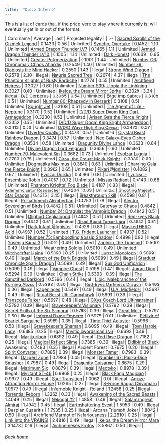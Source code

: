 ```yaml
---
title:  "Disco Inferno"
---
```


This is a list of cards that, if the price were to stay where it currently is, will eventually get in or out of the format.

| Card name | Average | Last | Projected legality |
| :-- |
[Sacred Scrolls of the Gizmek Legend](https://db.ygoprodeck.com/card/?search=Sacred%20Scrolls%20of%20the%20Gizmek%20Legend) | 0.1433 | 0.56 | Unlimited |
[Synchro Overtake](https://db.ygoprodeck.com/card/?search=Synchro%20Overtake) | 0.1452 | 1.10 | Unlimited |
[Armed Dragon Thunder LV7](https://db.ygoprodeck.com/card/?search=Armed%20Dragon%20Thunder%20LV7) | 0.1465 | 1.11 | Unlimited |
[Armed Dragon Thunder LV10](https://db.ygoprodeck.com/card/?search=Armed%20Dragon%20Thunder%20LV10) | 0.1505 | 1.14 | Unlimited |
[Dark Honest](https://db.ygoprodeck.com/card/?search=Dark%20Honest) | 0.1639 | 0.95 | Unlimited |
[Greater Polymerization](https://db.ygoprodeck.com/card/?search=Greater%20Polymerization) | 0.1901 | 1.44 | Unlimited |
[Number C6: Chronomaly Chaos Atlandis](https://db.ygoprodeck.com/card/?search=Number%20C6:%20Chronomaly%20Chaos%20Atlandis) | 0.2549 | 1.40 | Unlimited |
[Number 89: Diablosis the Mind Hacker](https://db.ygoprodeck.com/card/?search=Number%2089:%20Diablosis%20the%20Mind%20Hacker) | 0.2550 | 1.43 | Illegal |
[Strong Wind Dragon](https://db.ygoprodeck.com/card/?search=Strong%20Wind%20Dragon) | 0.2578 | 2.30 | Illegal |
[Naturia Sacred Tree](https://db.ygoprodeck.com/card/?search=Naturia%20Sacred%20Tree) | 0.2674 | 4.37 | Illegal |
[The Phantom Knights of Rusty Bardiche](https://db.ygoprodeck.com/card/?search=The%20Phantom%20Knights%20of%20Rusty%20Bardiche) | 0.2774 | 0.55 | Unlimited |
[Archfiend Heiress](https://db.ygoprodeck.com/card/?search=Archfiend%20Heiress) | 0.3027 | 0.60 | Unlimited |
[Number S39: Utopia the Lightning](https://db.ygoprodeck.com/card/?search=Number%20S39:%20Utopia%20the%20Lightning) | 0.3027 | 0.60 | Unlimited |
[Ikelos, the Dream Mirror Sprite](https://db.ygoprodeck.com/card/?search=Ikelos,%20the%20Dream%20Mirror%20Sprite) | 0.3029 | 3.34 | Illegal |
[D/D Cerberus](https://db.ygoprodeck.com/card/?search=D/D%20Cerberus) | 0.3065 | 0.54 | Unlimited |
[Edge Imp Sabres](https://db.ygoprodeck.com/card/?search=Edge%20Imp%20Sabres) | 0.3108 | 0.51 | Unlimited |
[Number 80: Rhapsody in Berserk](https://db.ygoprodeck.com/card/?search=Number%2080:%20Rhapsody%20in%20Berserk) | 0.3108 | 0.51 | Unlimited |
[Spright Jet](https://db.ygoprodeck.com/card/?search=Spright%20Jet) | 0.3108 | 0.51 | Unlimited |
[The Agent of Life - Neptune](https://db.ygoprodeck.com/card/?search=The%20Agent%20of%20Life%20-%20Neptune) | 0.3170 | 0.52 | Unlimited |
[D/D/D Super Doom King Dark Armageddon](https://db.ygoprodeck.com/card/?search=D/D/D%20Super%20Doom%20King%20Dark%20Armageddon) | 0.3230 | 0.53 | Unlimited |
[Arisen Gaia the Fierce Knight](https://db.ygoprodeck.com/card/?search=Arisen%20Gaia%20the%20Fierce%20Knight) | 0.3352 | 0.55 | Unlimited |
[D/D/D Super Doom King Bright Armageddon](https://db.ygoprodeck.com/card/?search=D/D/D%20Super%20Doom%20King%20Bright%20Armageddon) | 0.3413 | 0.56 | Unlimited |
[D/D/D Wave High King Caesar](https://db.ygoprodeck.com/card/?search=D/D/D%20Wave%20High%20King%20Caesar) | 0.3473 | 0.57 | Unlimited |
[Overtex Qoatlus](https://db.ygoprodeck.com/card/?search=Overtex%20Qoatlus) | 0.3473 | 0.57 | Unlimited |
[Crystal Beast Rainbow Dragon](https://db.ygoprodeck.com/card/?search=Crystal%20Beast%20Rainbow%20Dragon) | 0.3474 | 0.57 | Unlimited |
[Neo Galaxy-Eyes Cipher Dragon](https://db.ygoprodeck.com/card/?search=Neo%20Galaxy-Eyes%20Cipher%20Dragon) | 0.3534 | 0.58 | Unlimited |
[Dragunity Divine Lance](https://db.ygoprodeck.com/card/?search=Dragunity%20Divine%20Lance) | 0.3633 | 0.64 | Unlimited |
[Divine Dragon Lord Felgrand](https://db.ygoprodeck.com/card/?search=Divine%20Dragon%20Lord%20Felgrand) | 0.3656 | 0.60 | Unlimited |
[Number 70: Malevolent Sin](https://db.ygoprodeck.com/card/?search=Number%2070:%20Malevolent%20Sin) | 0.3682 | 0.73 | Unlimited |
[Evolzar Laggia](https://db.ygoprodeck.com/card/?search=Evolzar%20Laggia) | 0.3783 | 0.75 | Unlimited |
[Girsu, the Orcust Mekk-Knight](https://db.ygoprodeck.com/card/?search=Girsu,%20the%20Orcust%20Mekk-Knight) | 0.3839 | 0.63 | Unlimited |
[Dogmatika Maximus](https://db.ygoprodeck.com/card/?search=Dogmatika%20Maximus) | 0.3840 | 0.63 | Unlimited |
[Charging Gaia the Fierce Knight](https://db.ygoprodeck.com/card/?search=Charging%20Gaia%20the%20Fierce%20Knight) | 0.3962 | 0.65 | Unlimited |
[Pikari @Ignister](https://db.ygoprodeck.com/card/?search=Pikari%20@Ignister) | 0.4082 | 0.67 | Unlimited |
[Evolzar Dolkka](https://db.ygoprodeck.com/card/?search=Evolzar%20Dolkka) | 0.4086 | 0.81 | Unlimited |
[Lyrilusc - Ensemblue Robin](https://db.ygoprodeck.com/card/?search=Lyrilusc%20-%20Ensemblue%20Robin) | 0.4087 | 0.72 | Unlimited |
[Missus Radiant](https://db.ygoprodeck.com/card/?search=Missus%20Radiant) | 0.4143 | 0.68 | Unlimited |
[Phantom Knights' Fog Blade](https://db.ygoprodeck.com/card/?search=Phantom%20Knights'%20Fog%20Blade) | 0.4187 | 0.83 | Illegal |
[Adamancipator Researcher](https://db.ygoprodeck.com/card/?search=Adamancipator%20Researcher) | 0.4204 | 0.69 | Unlimited |
[Shooting Majestic Star Dragon](https://db.ygoprodeck.com/card/?search=Shooting%20Majestic%20Star%20Dragon) | 0.4315 | 3.45 | Illegal |
[Breakthrough Skill](https://db.ygoprodeck.com/card/?search=Breakthrough%20Skill) | 0.4598 | 0.81 | Illegal |
[Primathmech Alembertian](https://db.ygoprodeck.com/card/?search=Primathmech%20Alembertian) | 0.4753 | 0.78 | Illegal |
[Alector, Sovereign of Birds](https://db.ygoprodeck.com/card/?search=Alector,%20Sovereign%20of%20Birds) | 0.4842 | 0.51 | Unlimited |
[Gateway to Chaos](https://db.ygoprodeck.com/card/?search=Gateway%20to%20Chaos) | 0.4842 | 0.51 | Unlimited |
[Number 24: Dragulas the Vampiric Dragon](https://db.ygoprodeck.com/card/?search=Number%2024:%20Dragulas%20the%20Vampiric%20Dragon) | 0.4842 | 0.51 | Unlimited |
[Qliphort Cephalopod](https://db.ygoprodeck.com/card/?search=Qliphort%20Cephalopod) | 0.4842 | 0.51 | Unlimited |
[Red-Eyes Black Dragon](https://db.ygoprodeck.com/card/?search=Red-Eyes%20Black%20Dragon) | 0.4842 | 0.51 | Unlimited |
[Ritual Beast Tamer Lara](https://db.ygoprodeck.com/card/?search=Ritual%20Beast%20Tamer%20Lara) | 0.4842 | 0.51 | Unlimited |
[Dark Infant @Ignister](https://db.ygoprodeck.com/card/?search=Dark%20Infant%20@Ignister) | 0.4928 | 0.83 | Illegal |
[Masked HERO Acid](https://db.ygoprodeck.com/card/?search=Masked%20HERO%20Acid) | 0.4937 | 0.52 | Unlimited |
[T.G. Trident Launcher](https://db.ygoprodeck.com/card/?search=T.G.%20Trident%20Launcher) | 0.4937 | 0.52 | Unlimited |
[Number 75: Bamboozling Gossip Shadow](https://db.ygoprodeck.com/card/?search=Number%2075:%20Bamboozling%20Gossip%20Shadow) | 0.4998 | 0.82 | Illegal |
[Yosenju Kama 3](https://db.ygoprodeck.com/card/?search=Yosenju%20Kama%203) | 0.5001 | 0.49 | Unlimited |
[Zaphion, the Timelord](https://db.ygoprodeck.com/card/?search=Zaphion,%20the%20Timelord) | 0.5001 | 0.49 | Unlimited |
[Weathering Soldier](https://db.ygoprodeck.com/card/?search=Weathering%20Soldier) | 0.5010 | 0.49 | Unlimited |
[Witchcrafter Haine](https://db.ygoprodeck.com/card/?search=Witchcrafter%20Haine) | 0.5090 | 0.25 | Unlimited |
[Jurrac Monoloph](https://db.ygoprodeck.com/card/?search=Jurrac%20Monoloph) | 0.5099 | 0.49 | Illegal |
[March of the Dark Brigade](https://db.ygoprodeck.com/card/?search=March%20of%20the%20Dark%20Brigade) | 0.5099 | 0.49 | Illegal |
[Stardust Chronicle Spark Dragon](https://db.ygoprodeck.com/card/?search=Stardust%20Chronicle%20Spark%20Dragon) | 0.5099 | 0.49 | Illegal |
[Sun God Unification](https://db.ygoprodeck.com/card/?search=Sun%20God%20Unification) | 0.5099 | 0.49 | Illegal |
[Vampire Ghost](https://db.ygoprodeck.com/card/?search=Vampire%20Ghost) | 0.5198 | 0.47 | Illegal |
[Jurrac Dino](https://db.ygoprodeck.com/card/?search=Jurrac%20Dino) | 0.5294 | 0.39 | Unlimited |
[Chain Strike](https://db.ygoprodeck.com/card/?search=Chain%20Strike) | 0.5393 | 0.39 | Illegal |
[The Sanctified Darklord](https://db.ygoprodeck.com/card/?search=The%20Sanctified%20Darklord) | 0.5396 | 0.44 | Illegal |
[Libic, Malebranche of the Burning Abyss](https://db.ygoprodeck.com/card/?search=Libic,%20Malebranche%20of%20the%20Burning%20Abyss) | 0.5398 | 0.50 | Illegal |
[Red-Eyes Darkness Dragon](https://db.ygoprodeck.com/card/?search=Red-Eyes%20Darkness%20Dragon) | 0.5493 | 0.36 | Illegal |
[Kageningen](https://db.ygoprodeck.com/card/?search=Kageningen) | 0.5497 | 0.49 | Illegal |
[U.A. Midfielder](https://db.ygoprodeck.com/card/?search=U.A.%20Midfielder) | 0.5687 | 0.49 | Illegal |
[Ritual Beast Ulti-Cannahawk](https://db.ygoprodeck.com/card/?search=Ritual%20Beast%20Ulti-Cannahawk) | 0.5693 | 0.39 | Illegal |
[Transcode Talker](https://db.ygoprodeck.com/card/?search=Transcode%20Talker) | 0.5697 | 0.48 | Illegal |
[CXyz Coach Lord Ultimatrainer](https://db.ygoprodeck.com/card/?search=CXyz%20Coach%20Lord%20Ultimatrainer) | 0.5792 | 0.39 | Illegal |
[Gravekeeper's Visionary](https://db.ygoprodeck.com/card/?search=Gravekeeper's%20Visionary) | 0.5792 | 0.39 | Illegal |
[Secret Skills of the Six Samurai](https://db.ygoprodeck.com/card/?search=Secret%20Skills%20of%20the%20Six%20Samurai) | 0.5793 | 0.39 | Illegal |
[Great Moth](https://db.ygoprodeck.com/card/?search=Great%20Moth) | 0.5797 | 0.50 | Illegal |
[Infernal Flame Emperor](https://db.ygoprodeck.com/card/?search=Infernal%20Flame%20Emperor) | 0.5975 | 0.01 | Unlimited |
[Eldlixir of Scarlet Sanguine](https://db.ygoprodeck.com/card/?search=Eldlixir%20of%20Scarlet%20Sanguine) | 0.5989 | 0.35 | Illegal |
[Time Thief Adjuster](https://db.ygoprodeck.com/card/?search=Time%20Thief%20Adjuster) | 0.5996 | 0.50 | Illegal |
[Gravekeeper's Shaman](https://db.ygoprodeck.com/card/?search=Gravekeeper's%20Shaman) | 0.6095 | 0.49 | Illegal |
[Toon Harpie Lady](https://db.ygoprodeck.com/card/?search=Toon%20Harpie%20Lady) | 0.6485 | 0.25 | Illegal |
[Mystic Swordsman LV6](https://db.ygoprodeck.com/card/?search=Mystic%20Swordsman%20LV6) | 0.6692 | 0.49 | Illegal |
[Magikuriboh](https://db.ygoprodeck.com/card/?search=Magikuriboh) | 0.6892 | 0.49 | Illegal |
[Red Rose Dragon](https://db.ygoprodeck.com/card/?search=Red%20Rose%20Dragon) | 0.7182 | 0.25 | Illegal |
[Magical Reflect Slime](https://db.ygoprodeck.com/card/?search=Magical%20Reflect%20Slime) | 0.7385 | 0.39 | Illegal |
[Eldlixir of Black Awakening](https://db.ygoprodeck.com/card/?search=Eldlixir%20of%20Black%20Awakening) | 0.7483 | 0.35 | Illegal |
[Ancient Forest](https://db.ygoprodeck.com/card/?search=Ancient%20Forest) | 0.7675 | 0.20 | Illegal |
[Spirit Converter](https://db.ygoprodeck.com/card/?search=Spirit%20Converter) | 0.7885 | 0.39 | Illegal |
[Monster Tamer](https://db.ygoprodeck.com/card/?search=Monster%20Tamer) | 0.7983 | 0.39 | Illegal |
[Danger! Zone](https://db.ygoprodeck.com/card/?search=Danger!%20Zone) | 0.7984 | 0.45 | Illegal |
[Number 67: Pair-a-Dice Smasher](https://db.ygoprodeck.com/card/?search=Number%2067:%20Pair-a-Dice%20Smasher) | 0.7987 | 0.49 | Illegal |
[Dragunity Guisarme](https://db.ygoprodeck.com/card/?search=Dragunity%20Guisarme) | 0.8675 | 0.29 | Illegal |
[Maximum Six](https://db.ygoprodeck.com/card/?search=Maximum%20Six) | 0.8879 | 0.39 | Illegal |
[Meotoko](https://db.ygoprodeck.com/card/?search=Meotoko) | 0.8978 | 0.39 | Illegal |
[Myutant ST-46](https://db.ygoprodeck.com/card/?search=Myutant%20ST-46) | 0.9968 | 0.25 | Illegal |
[Black Fang Magician](https://db.ygoprodeck.com/card/?search=Black%20Fang%20Magician) | 0.9977 | 0.49 | Illegal |
[Soul Transition](https://db.ygoprodeck.com/card/?search=Soul%20Transition) | 1.0062 | 0.01 | Illegal |
[Amaze Attraction Horror House](https://db.ygoprodeck.com/card/?search=Amaze%20Attraction%20Horror%20House) | 1.0265 | 0.25 | Illegal |
[S-Force Rappa Chiyomaru](https://db.ygoprodeck.com/card/?search=S-Force%20Rappa%20Chiyomaru) | 1.0977 | 0.49 | Illegal |
[Infernoble Knight - Roland](https://db.ygoprodeck.com/card/?search=Infernoble%20Knight%20-%20Roland) | 1.2458 | 0.25 | Illegal |
[Torrential Reborn](https://db.ygoprodeck.com/card/?search=Torrential%20Reborn) | 1.3262 | 0.33 | Illegal |
[Awakening of the Sacred Beasts](https://db.ygoprodeck.com/card/?search=Awakening%20of%20the%20Sacred%20Beasts) | 1.4049 | 0.25 | Illegal |
[Nekogal #2](https://db.ygoprodeck.com/card/?search=Nekogal%20#2) | 1.4858 | 0.49 | Illegal |
[Salamangreat Almiraj](https://db.ygoprodeck.com/card/?search=Salamangreat%20Almiraj) | 1.4942 | 0.45 | Illegal |
[Earthshattering Event](https://db.ygoprodeck.com/card/?search=Earthshattering%20Event) | 1.5953 | 0.49 | Illegal |
[Despian Quaeritis](https://db.ygoprodeck.com/card/?search=Despian%20Quaeritis) | 1.7935 | 0.25 | Illegal |
[Arcana Triumph Joker](https://db.ygoprodeck.com/card/?search=Arcana%20Triumph%20Joker) | 1.8042 | 0.50 | Illegal |
[Archfiend Marmot of Nefariousness](https://db.ygoprodeck.com/card/?search=Archfiend%20Marmot%20of%20Nefariousness) | 2.2610 | 0.25 | Illegal |
[Link into the VRAINS!](https://db.ygoprodeck.com/card/?search=Link%20into%20the%20VRAINS!) | 2.4816 | 0.49 | Illegal |
[Ikelos, the Dream Mirror Mara](https://db.ygoprodeck.com/card/?search=Ikelos,%20the%20Dream%20Mirror%20Mara) | 3.1473 | 0.16 | Illegal |
[Archnemeses Protos](https://db.ygoprodeck.com/card/?search=Archnemeses%20Protos) | 3.5862 | 0.50 | Illegal |

###### [Back home](index)